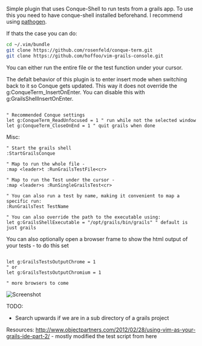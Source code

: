 Simple plugin that uses Conque-Shell to run tests from a grails app. To use this
you need to have conque-shell installed beforehand. I recommend using [pathogen](https://github.com/tpope/vim-pathogen "Pathogen").

If thats the case you can do:
```sh
cd ~/.vim/bundle
git clone https://github.com/rosenfeld/conque-term.git
git clone https://github.com/hoffoo/vim-grails-console.git
```

You can either run the entire file or the test function under your cursor. 

The defalt behavior of this plugin is to enter insert mode when switching back to it so Conque gets updated.
This way it does not override the g:ConqueTerm_InsertOnEnter. You can disable this with g:GrailsShellInsertOnEnter.
```vim

" Recommended Conque settings
let g:ConqueTerm_ReadUnfocused = 1 " run while not the selected window
let g:ConqueTerm_CloseOnEnd = 1 " quit grails when done
```
Misc: 
```vim
" Start the grails shell
:StartGrailsConque

" Map to run the whole file - 
:map <leader>t :RunGrailsTestFile<cr>

" Map to run the Test under the cursor -
:map <leader>s :RunSingleGrailsTest<cr>

" You can also run a test by name, making it convenient to map a specific run:
:RunGrailsTest TestName

" You can also override the path to the executable using:
let g:GrailsShellExecutable = "/opt/grails/bin/grails" " default is just grails
```

You can also optionally open a browser frame to show the html output of your tests - 
to do this set

```vim

let g:GrailsTestsOutputChrome = 1
" or
let g:GrailsTestsOutputChromium = 1

" more browsers to come

```

![Screenshot](http://i.imgur.com/eOxz0d3.png)

TODO:

- Search upwards if we are in a sub directory of a grails project

Resources:
http://www.objectpartners.com/2012/02/28/using-vim-as-your-grails-ide-part-2/ - mostly modified the test script from here
